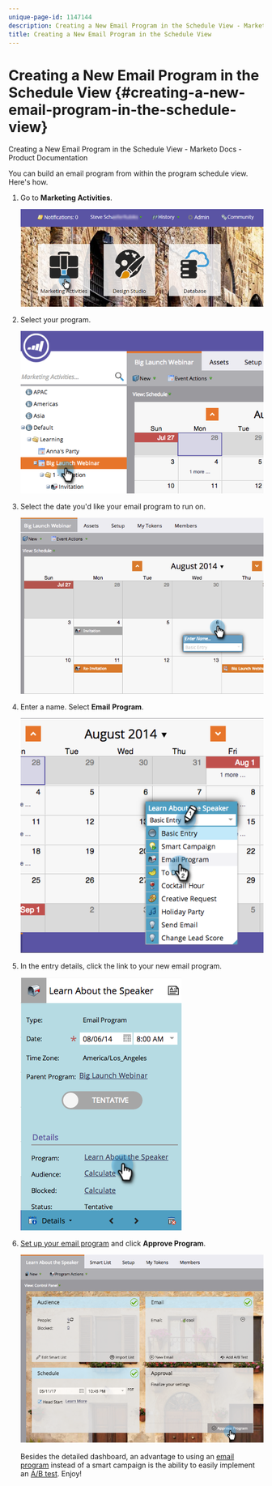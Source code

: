 ```yaml
---
unique-page-id: 1147144
description: Creating a New Email Program in the Schedule View - Marketo Docs - Product Documentation
title: Creating a New Email Program in the Schedule View
---
```


# Creating a New Email Program in the Schedule View {#creating-a-new-email-program-in-the-schedule-view}

Creating a New Email Program in the Schedule View - Marketo Docs - Product Documentation

You can build an email program from within the program schedule view. Here's how.

1. Go to **Marketing Activities**. 

   ![](assets/login-marketing-activities-2.png)

1. Select your program. 

   ![](assets/image2014-9-23-15-3a34-3a11.png)

1. Select the date you'd like your email program to run on.

   ![](assets/image2014-9-23-15-3a35-3a16.png)

1. Enter a name. Select **Email** **Program**.

   ![](assets/image2014-9-23-15-3a35-3a32.png)

1. In the entry details, click the link to your new email program. 

   ![](assets/image2014-9-23-15-3a35-3a42.png)

1. [Set up your email program](../../../../../welcome-to-marketo-docs/product-docs/email-marketing/email-programs/creating-an-email-program/create-an-email-program.md) and click **Approve Program**.

   ![](assets/learnaboutthespeaker.png)

   Besides the detailed dashboard, an advantage to using an [email program](../../../../../welcome-to-marketo-docs/product-docs/email-marketing/email-programs.md) instead of a smart campaign is the ability to easily implement an [A/B test](../../../../../welcome-to-marketo-docs/product-docs/email-marketing/email-programs/email-program-actions/email-test---a/b-test/add-an-a/b-test.md). Enjoy!

